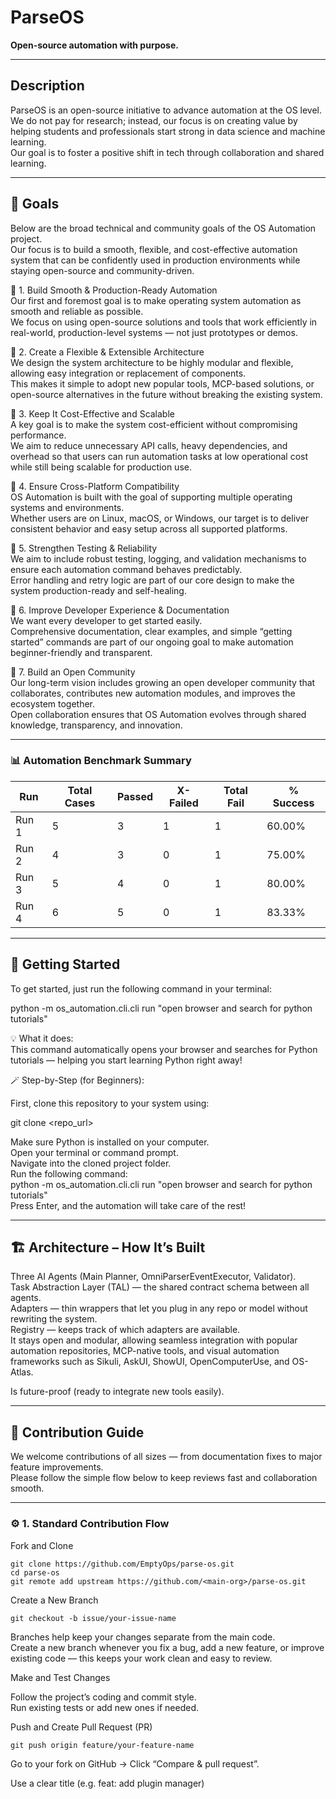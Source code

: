 # ParseOS  
**Open-source automation with purpose.**

---

## Description  
ParseOS is an open-source initiative to advance automation at the OS level.  
We do not pay for research; instead, our focus is on creating value by helping students and professionals start strong in data science and machine learning.  
Our goal is to foster a positive shift in tech through collaboration and shared learning.

---

## 🎯 Goals
Below are the broad technical and community goals of the OS Automation project.  
Our focus is to build a smooth, flexible, and cost-effective automation system that can be confidently used in production environments while staying open-source and community-driven.

🔹 1. Build Smooth & Production-Ready Automation  
Our first and foremost goal is to make operating system automation as smooth and reliable as possible.  
We focus on using open-source solutions and tools that work efficiently in real-world, production-level systems — not just prototypes or demos.

🔹 2. Create a Flexible & Extensible Architecture  
We design the system architecture to be highly modular and flexible, allowing easy integration or replacement of components.  
This makes it simple to adopt new popular tools, MCP-based solutions, or open-source alternatives in the future without breaking the existing system.

🔹 3. Keep It Cost-Effective and Scalable  
A key goal is to make the system cost-efficient without compromising performance.  
We aim to reduce unnecessary API calls, heavy dependencies, and overhead so that users can run automation tasks at low operational cost while still being scalable for production use.

🔹 4. Ensure Cross-Platform Compatibility  
OS Automation is built with the goal of supporting multiple operating systems and environments.  
Whether users are on Linux, macOS, or Windows, our target is to deliver consistent behavior and easy setup across all supported platforms.

🔹 5. Strengthen Testing & Reliability  
We aim to include robust testing, logging, and validation mechanisms to ensure each automation command behaves predictably.  
Error handling and retry logic are part of our core design to make the system production-ready and self-healing.

🔹 6. Improve Developer Experience & Documentation  
We want every developer to get started easily.  
Comprehensive documentation, clear examples, and simple “getting started” commands are part of our ongoing goal to make automation beginner-friendly and transparent.

🔹 7. Build an Open Community  
Our long-term vision includes growing an open developer community that collaborates, contributes new automation modules, and improves the ecosystem together.  
Open collaboration ensures that OS Automation evolves through shared knowledge, transparency, and innovation.

---

### 📊 Automation Benchmark Summary  

| Run | Total Cases | Passed | X-Failed | Total Fail | % Success |
|-----|--------------|--------|-----------|-------------|------------|
| Run 1 | 5 | 3 | 1 | 1 | 60.00% |
| Run 2 | 4 | 3 | 0 | 1 | 75.00% |
| Run 3 | 5 | 4 | 0 | 1 | 80.00% |
| Run 4 | 6 | 5 | 0 | 1 | 83.33% |

---

## 🚀 Getting Started  

To get started, just run the following command in your terminal:

python -m os_automation.cli.cli run "open browser and search for python tutorials"

💡 What it does:  
This command automatically opens your browser and searches for Python tutorials — helping you start learning Python right away!

🪄 Step-by-Step (for Beginners):  

First, clone this repository to your system using:  

git clone <repo_url>  

Make sure Python is installed on your computer.  
Open your terminal or command prompt.  
Navigate into the cloned project folder.  
Run the following command:  
python -m os_automation.cli.cli run "open browser and search for python tutorials"  
Press Enter, and the automation will take care of the rest!

---

## 🏗️ Architecture – How It’s Built  
Three AI Agents (Main Planner, OmniParserEventExecutor, Validator).  
Task Abstraction Layer (TAL) — the shared contract schema between all agents.  
Adapters — thin wrappers that let you plug in any repo or model without rewriting the system.  
Registry — keeps track of which adapters are available.  
It stays open and modular, allowing seamless integration with popular automation repositories, MCP-native tools, and visual automation frameworks such as Sikuli, AskUI, ShowUI, OpenComputerUse, and OS-Atlas.

Is future-proof (ready to integrate new tools easily).

---

## 🧩 Contribution Guide  
We welcome contributions of all sizes — from documentation fixes to major feature improvements.  
Please follow the simple flow below to keep reviews fast and collaboration smooth.

---

### ⚙️ 1. Standard Contribution Flow  

Fork and Clone  

	git clone https://github.com/EmptyOps/parse-os.git  
	cd parse-os  
	git remote add upstream https://github.com/<main-org>/parse-os.git   

Create a New Branch  

	git checkout -b issue/your-issue-name  

Branches help keep your changes separate from the main code.  
Create a new branch whenever you fix a bug, add a new feature, or improve existing code — this keeps your work clean and easy to review.

Make and Test Changes  

Follow the project’s coding and commit style.  
Run existing tests or add new ones if needed.

Push and Create Pull Request (PR)  

	git push origin feature/your-feature-name  

Go to your fork on GitHub → Click “Compare & pull request”.  

Use a clear title (e.g. feat: add plugin manager)  
